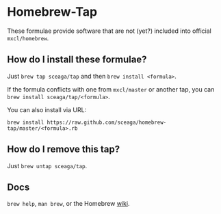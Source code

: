 Homebrew-Tap
============
These formulae provide software that are not (yet?) included into official `mxcl/homebrew`.

How do I install these formulae?
--------------------------------
Just `brew tap sceaga/tap` and then `brew install <formula>`.

If the formula conflicts with one from `mxcl/master` or another tap, you can `brew install sceaga/tap/<formula>`.

You can also install via URL:

```
brew install https://raw.github.com/sceaga/homebrew-tap/master/<formula>.rb
```

How do I remove this tap?
-------------------------
Just `brew untap sceaga/tap`.

Docs
----
`brew help`, `man brew`, or the Homebrew [wiki][].

[wiki]:http://wiki.github.com/mxcl/homebrew